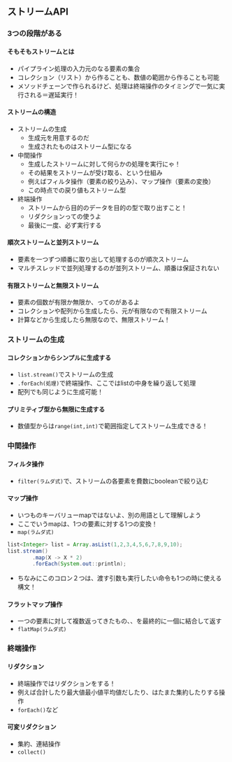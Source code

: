 ## ストリームAPI

### 3つの段階がある

#### そもそもストリームとは
- パイプライン処理の入力元のなる要素の集合
- コレクション（リスト）から作ることも、数値の範囲から作ることも可能
- メソッドチェーンで作られるけど、処理は終端操作のタイミングで一気に実行される＝遅延実行！

#### ストリームの構造
- ストリームの生成
  - 生成元を用意するのだ
  - 生成されたものはストリーム型になる
- 中間操作
  - 生成したストリームに対して何らかの処理を実行にゃ！
  - その結果をストリームが受け取る、という仕組み
  - 例えばフィルタ操作（要素の絞り込み）、マップ操作（要素の変換）
  - この時点での戻り値もストリーム型
- 終端操作
  - ストリームから目的のデータを目的の型で取り出すこと！
  - リダクションっての使うよ
  - 最後に一度、必ず実行する

#### 順次ストリームと並列ストリーム
  - 要素を一つずつ順番に取り出して処理するのが順次ストリーム
  - マルチスレッドで並列処理するのが並列ストリーム、順番は保証されない

#### 有限ストリームと無限ストリーム

- 要素の個数が有限か無限か、ってのがあるよ
- コレクションや配列から生成したら、元が有限なので有限ストリーム
- 計算などから生成したら無限なので、無限ストリーム！


### ストリームの生成

#### コレクションからシンプルに生成する

- `list.stream()`でストリームの生成
- `.forEach(処理)`で終端操作、ここではlistの中身を繰り返して処理
- 配列でも同じように生成可能！

#### プリミティブ型から無限に生成する

- 数値型からは`range(int,int)`で範囲指定してストリーム生成できる！

### 中間操作

#### フィルタ操作

- `filter(ラムダ式)`で、ストリームの各要素を費数にbooleanで絞り込む

#### マップ操作

- いつものキーバリューmapではないよ、別の用語として理解しよう
- ここでいうmapは、1つの要素に対する1つの変換！
- `map(ラムダ式)`

```java
list<Integer> list = Array.asList(1,2,3,4,5,6,7,8,9,10);
list.stream()
        .map(X -> X * 2)
        .forEach(System.out::println);
```

- ちなみにこのコロン２つは、渡す引数も実行したい命令も1つの時に使える構文！

#### フラットマップ操作

- 一つの要素に対して複数返ってきたもの、、を最終的に一個に結合して返す
- `flatMap(ラムダ式)`

### 終端操作

#### リダクション

 - 終端操作ではリダクションをする！
 - 例えば合計したり最大値最小値平均値だしたり、はたまた集約したりする操作
 - `forEach()`など

#### 可変リダクション

- 集約、連結操作
- `collect()`
